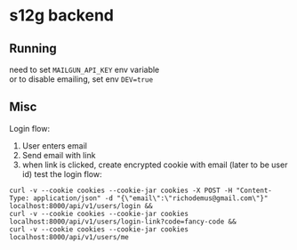 # s12g backend

## Running
need to set `MAILGUN_API_KEY` env variable  
or to disable emailing, set env `DEV=true`

## Misc
Login flow:
1. User enters email
2. Send email with link
3. when link is clicked, create encrypted cookie with email (later to be user id)
test the login flow:  
```
curl -v --cookie cookies --cookie-jar cookies -X POST -H "Content-Type: application/json" -d "{\"email\":\"richodemus@gmail.com\"}" localhost:8000/api/v1/users/login &&
curl -v --cookie cookies --cookie-jar cookies localhost:8000/api/v1/users/login-link?code=fancy-code &&
curl -v --cookie cookies --cookie-jar cookies localhost:8000/api/v1/users/me
```
